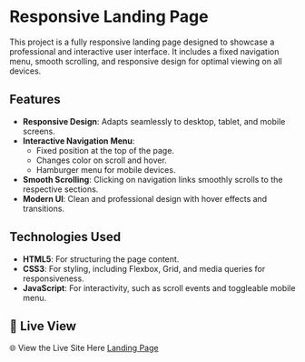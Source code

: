 # Responsive Landing Page

This project is a fully responsive landing page designed to showcase a professional and interactive user interface. 
It includes a fixed navigation menu, smooth scrolling, and responsive design for optimal viewing on all devices.

## Features

- **Responsive Design**: Adapts seamlessly to desktop, tablet, and mobile screens.
- **Interactive Navigation Menu**:
  - Fixed position at the top of the page.
  - Changes color on scroll and hover.
  - Hamburger menu for mobile devices.
- **Smooth Scrolling**: Clicking on navigation links smoothly scrolls to the respective sections.
- **Modern UI**: Clean and professional design with hover effects and transitions.

## Technologies Used

- **HTML5**: For structuring the page content.
- **CSS3**: For styling, including Flexbox, Grid, and media queries for responsiveness.
- **JavaScript**: For interactivity, such as scroll events and toggleable mobile menu.

## 🚀 **Live View**  
🌐  View the Live Site Here [Landing Page](https://web-business-landing-page.netlify.app) 
